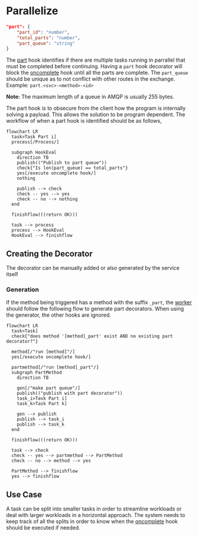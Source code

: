 # Parallelize

```json
"part": {
    "part_id": "number",
    "total_parts": "number",
    "part_queue": "string"
}
```

The [part](../.././../schema/worker-hooks-oncomplete.schema.json) hook identifies if there are multiple tasks running in parrallel that must be completed before continuing. Having a `part` hook decorator will block the [oncomplete](./oncomplete.md) hook until all the parts are complete. The `part_queue` should be unique as to not conflict with other routes in the exchange. Example: `part.<svc>-<method>-<id>`

**Note:** The maximum length of a queue in AMQP is usually 255 bytes.

The part hook is to obsecure from the client how the program is internally solving a payload. This allows the solution to be program dependent. The workflow of when a part hook is identified should be as follows,

```mermaid
flowchart LR
  task>Task Part i]
  process[/Process/]

  subgraph HookEval
    direction TB
    publish(("Publish to part queue"))
    check{"Is len(part_queue) == total_parts"}
    yes[/execute oncomplete hook/]
    nothing

    publish --> check
    check -- yes --> yes
    check -- no --> nothing
  end
  
  finishflow(((return OK)))

  task --> process
  process --> HookEval
  HookEval --> finishflow
```

## Creating the Decorator

The decorator can be manually added or also generated by the service itself

### Generation

If the method being triggered has a method with the suffix `_part`, the [worker](../../worker/index.md) should follow the following flow to generate part decorators. When using the generator, the other hooks are ignored.

```mermaid
flowchart LR
  task>Task]
  check{"does method '[method]_part' exist AND no existing part decorator?"}
  
  method[/"run [method]"/]
  yes[/execute oncomplete hook/]
  
  partmethod[/"run [method]_part"/]
  subgraph PartMethod
    direction TB

    gen[/"make part queue"/]
    publish(("publish with part decorator"))
    task_i>Task Part i]
    task_k>Task Part k]

    gen --> publish
    publish --> task_i
    publish --> task_k
  end

  finishflow(((return OK)))

  task --> check
  check -- yes --> partmethod --> PartMethod
  check -- no --> method --> yes

  PartMethod --> finishflow
  yes --> finishflow
```

## Use Case

A task can be split into smaller tasks in order to streamline workloads or deal with larger workloads in a horizontal approach. The system needs to keep track of all the splits in order to know when the [oncomplete](./oncomplete.md) hook should be executed if needed.